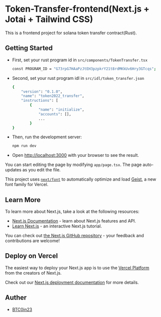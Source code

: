 # Token-Transfer-frontend(Next.js + Jotai + Tailwind CSS)

This is a frontend project for solana token transfer contract(Rust).

## Getting Started

- First, set your rust program id in `src/components/TokenTransfer.tsx`

    ```bash
    const PROGRAM_ID = "G73rpG7HAaPzJtEH3pzpkrY21t8rdMKkUv6Hry3GTcqs";
    ```

- Second, set your rust program idl in `src/idl/token_transfer.json`
    ```bash
    {
        "version": "0.1.0",
        "name": "token2022_transfer",
        "instructions": [
            {
                "name": "initialize",
                "accounts": [],
                ...
            }
    }
    ```


- Then, run the development server:

    ```bash
    npm run dev
    ```

- Open [http://localhost:3000](http://localhost:3000) with your browser to see the result.

You can start editing the page by modifying `app/page.tsx`. The page auto-updates as you edit the file.

This project uses [`next/font`](https://nextjs.org/docs/app/building-your-application/optimizing/fonts) to automatically optimize and load [Geist](https://vercel.com/font), a new font family for Vercel.

## Learn More

To learn more about Next.js, take a look at the following resources:

- [Next.js Documentation](https://nextjs.org/docs) - learn about Next.js features and API.
- [Learn Next.js](https://nextjs.org/learn) - an interactive Next.js tutorial.

You can check out [the Next.js GitHub repository](https://github.com/vercel/next.js) - your feedback and contributions are welcome!

## Deploy on Vercel

The easiest way to deploy your Next.js app is to use the [Vercel Platform](https://vercel.com/new?utm_medium=default-template&filter=next.js&utm_source=create-next-app&utm_campaign=create-next-app-readme) from the creators of Next.js.

Check out our [Next.js deployment documentation](https://nextjs.org/docs/app/building-your-application/deploying) for more details.


## Auther
- [BTC0in23](https://t.me/BTC0in23)
